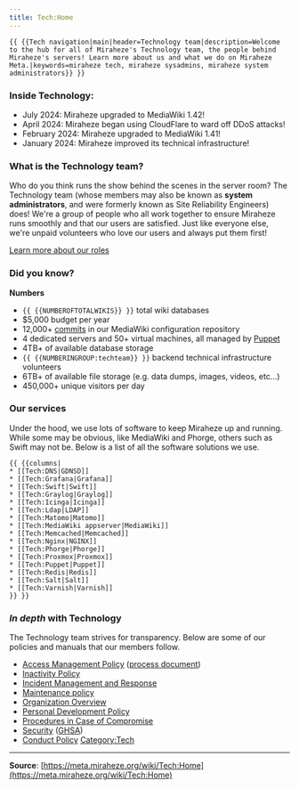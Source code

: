 ```yaml
---
title: Tech:Home
---
```



 `{{ {{Tech navigation|main|header=Technology team|description=Welcome to the hub for all of Miraheze's Technology team, the people behind Miraheze's servers! Learn more about us and what we do on Miraheze Meta.|keywords=miraheze tech, miraheze sysadmins, miraheze system administrators}} }}`

### Inside Technology:
* July 2024: Miraheze upgraded to MediaWiki 1.42!
* April 2024: Miraheze began using CloudFlare to ward off DDoS attacks!
* February 2024: Miraheze upgraded to MediaWiki 1.41!
* January 2024: Miraheze improved its technical infrastructure!
### What is the Technology team?
Who do you think runs the show behind the scenes in the server room? The Technology team (whose members may also be known as **system administrators**, and were formerly known as Site Reliability Engineers) does! We're a group of people who all work together to ensure Miraheze runs smoothly and that our users are satisfied. Just like everyone else, we're unpaid volunteers who love our users and always put them first!

[<span class="mw-ui-button">Learn more about our roles</span>](/tech-docs/techorganization.md)
### Did you know?

**Numbers**

* `{{ {{NUMBEROFTOTALWIKIS}} }}` total wiki databases
* $5,000 budget per year
* 12,000+ [commits](https://meta.miraheze.org/wiki/github:miraheze/mw-config/commits/master) in our MediaWiki configuration repository
* 4 dedicated servers and 50+ virtual machines, all managed by [Puppet](https://meta.miraheze.org/wiki/github:miraheze/puppet)
* 4TB+ of available database storage
* `{{ {{NUMBERINGROUP:techteam}} }}` backend technical infrastructure volunteers
* 6TB+ of available file storage (e.g. data dumps, images, videos, etc...)
* 450,000+ unique visitors per day
### Our services
Under the hood, we use lots of software to keep Miraheze up and running. While some may be obvious, like MediaWiki and Phorge, others such as Swift may not be. Below is a list of all the software solutions we use.
```
{{ {{columns|
* [[Tech:DNS|GDNSD]]
* [[Tech:Grafana|Grafana]]
* [[Tech:Swift|Swift]]
* [[Tech:Graylog|Graylog]]
* [[Tech:Icinga|Icinga]]
* [[Tech:Ldap|LDAP]]
* [[Tech:Matomo|Matomo]]
* [[Tech:MediaWiki appserver|MediaWiki]]
* [[Tech:Memcached|Memcached]]
* [[Tech:Nginx|NGINX]]
* [[Tech:Phorge|Phorge]]
* [[Tech:Proxmox|Proxmox]]
* [[Tech:Puppet|Puppet]]
* [[Tech:Redis|Redis]]
* [[Tech:Salt|Salt]] 
* [[Tech:Varnish|Varnish]]
}} }}
```
### *In depth* with Technology
The Technology team strives for transparency. Below are some of our policies and manuals that our members follow.
* [Access Management Policy](/tech-docs/techappointment_and_revocation_policy.md) ([process document](/tech-docs/techon-off_boarding.md))
* [Inactivity Policy](/tech-docs/techinactivity_policy.md)
* [Incident Management and Response](/tech-docs/techincidents.md)
* [Maintenance policy](/tech-docs/techmaintenance_policy.md)
* [Organization Overview](/tech-docs/techorganization.md)
* [Personal Development Policy](/tech-docs/techpersonal_development_policy.md)
* [Procedures in Case of Compromise](/tech-docs/techcompromised_handling.md)
* [Security](/tech-docs/techsecurity.md) ([GHSA](/tech-docs/techghsa.md))
* [Conduct Policy](/tech-docs/techconduct_policy.md)
[Category:Tech](https://meta.miraheze.org/wiki/Category:Tech)

----
**Source**: [https://meta.miraheze.org/wiki/Tech:Home](https://meta.miraheze.org/wiki/Tech:Home)